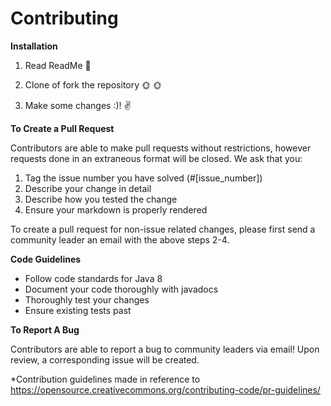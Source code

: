 # **Contributing**

**Installation**

1. Read ReadMe :information_desk_person:

1. Clone of fork the repository :sun_with_face: :sun_with_face:

1. Make some changes :)! :v:

**To Create a Pull Request**

Contributors are able to make pull requests without restrictions, however requests done in an extraneous format will be closed. We ask that you:

1. Tag the issue number you have solved (#[issue\_number])
2. Describe your change in detail
3. Describe how you tested the change
4. Ensure your markdown is properly rendered

To create a pull request for non-issue related changes, please first send a community leader an email with the above steps 2-4.

**Code Guidelines**

- Follow code standards for Java 8
- Document your code thoroughly with javadocs
- Thoroughly test your changes
- Ensure existing tests past

**To Report A Bug**

Contributors are able to report a bug to community leaders via email! Upon review, a corresponding issue will be created.

\*Contribution guidelines made in reference to https://opensource.creativecommons.org/contributing-code/pr-guidelines/
